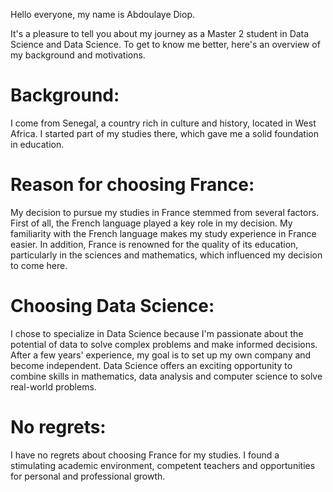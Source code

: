 
Hello everyone, my name is Abdoulaye Diop.

It's a pleasure to tell you about my journey as a Master 2 student in Data Science and Data Science. To get to know me better, here's an overview of my background and motivations.

# Background:
I come from Senegal, a country rich in culture and history, located in West Africa. I started part of my studies there, which gave me a solid foundation in education. 

# Reason for choosing France: 

My decision to pursue my studies in France stemmed from several factors. First of all, the French language played a key role in my decision. My familiarity with the French language makes my study experience in France easier. In addition, France is renowned for the quality of its education, particularly in the sciences and mathematics, which influenced my decision to come here.

# Choosing Data Science: 
I chose to specialize in Data Science because I'm passionate about the potential of data to solve complex problems and make informed decisions. After a few years' experience, my goal is to set up my own company and become independent. Data Science offers an exciting opportunity to combine skills in mathematics, data analysis and computer science to solve real-world problems.

# No regrets:
I have no regrets about choosing France for my studies. I found a stimulating academic environment, competent teachers and opportunities for personal and professional growth.


